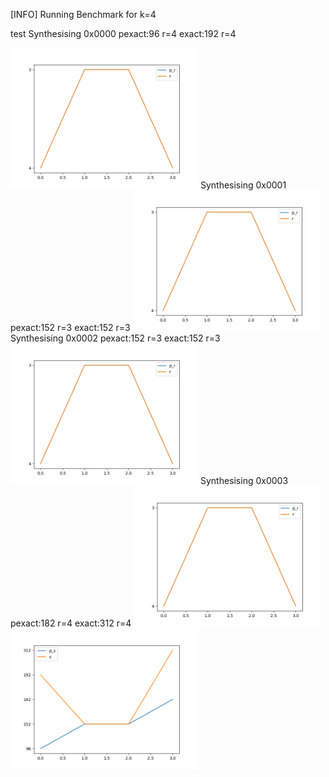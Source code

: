 [INFO] Running Benchmark for k=4

test
Synthesising 0x0000 pexact:96 r=4 exact:192 r=4

<img src=benchmark_r.png width=300 heigth=300>
Synthesising 0x0001 pexact:152 r=3 exact:152 r=3

<img src=benchmark_r.png width=300 heigth=300>
Synthesising 0x0002 pexact:152 r=3 exact:152 r=3

<img src=benchmark_r.png width=300 heigth=300>
Synthesising 0x0003 pexact:182 r=4 exact:312 r=4

<img src=benchmark_r.png width=300 heigth=300>

<img src=benchmark_s.png width=300 heigth=300>

